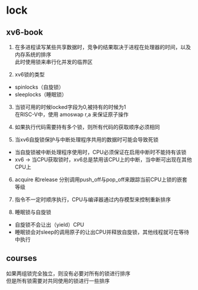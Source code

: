 # lock

## xv6-book

1. 在多进程读写某些共享数据时，竞争的结果取决于进程在处理器的时间，以及内存系统的排序\
此时使用锁来串行化并发的临界区

2. xv6锁的类型 

- spinlocks（自旋锁）
- sleeplocks（睡眠锁）

3. 当锁可用的时候locked字段为0,被持有的时候为1\
在RISC-V中，使用 amoswap r,a 来保证原子操作

4. 如果执行代码需要持有多个锁，则所有代码的获取顺序必须相同

5. 当xv6自旋锁保护与中断处理程序共用的数据时可能会导致死锁

- 当自旋锁被中断处理程序使用时，CPU必须保证在启用中断时不能持有该锁
- xv6 -> 当CPU获取锁时，xv6总是禁用该CPU上的中断，当中断可出现在其他CPU上

6. acquire 和release 分别调用push_off与pop_off来跟踪当前CPU上锁的嵌套等级

7. 指令不一定时顺序执行，CPU与编译器通过内存模型来控制重新排序

8. 睡眠锁与自旋锁

- 自旋锁不会让出（yield）CPU
- 睡眠锁会对sleep的调用原子的让出CPU并释放自旋锁，其他线程就可在等待中执行

## courses

如果两组锁完全独立，则没有必要对所有的锁进行排序\
但是所有锁需要对共同使用的锁进行一些排序